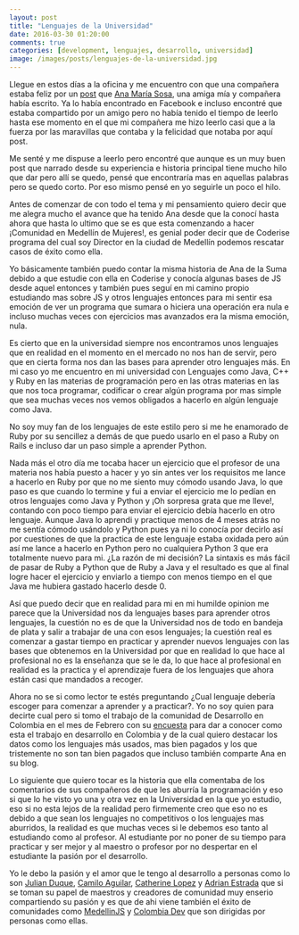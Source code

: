 ```yaml
---
layout: post
title: "Lenguajes de la Universidad"
date: 2016-03-30 01:20:00
comments: true
categories: [development, lenguajes, desarrollo, universidad]
image: /images/posts/lenguajes-de-la-universidad.jpg
---
```


Llegue en estos días a la oficina y me encuentro con que una compañera estaba feliz por un [post](http://anamariasosa.com/blog/la-universidad "Ana's post") que [Ana María Sosa](https://twitter.com/anamariasosam "Ana's twitter"), una amiga mía y compañera había escrito. Ya lo había encontrado en Facebook e incluso encontré que estaba compartido por un amigo pero no había tenido el tiempo de leerlo hasta ese momento en el que mi compañera me hizo leerlo casi que a la fuerza por las maravillas que contaba y la felicidad que notaba por aquí post.

Me senté y me dispuse a leerlo pero encontré que aunque es un muy buen post que narrado desde su experiencia e historia principal tiene mucho hilo que dar pero allí se quedo, pensé que encontraría mas en aquellas palabras pero se quedo corto. Por eso mismo pensé en yo seguirle un poco el hilo.

Antes de comenzar de con todo el tema y mi pensamiento quiero decir que me alegra mucho el avance que ha tenido Ana desde que la conocí hasta ahora que hasta lo ultimo que se es que esta comenzando a hacer ¡Comunidad en Medellín de Mujeres!, es genial poder decir que de Coderise programa del cual soy Director en la ciudad de Medellín podemos rescatar casos de éxito como ella.

Yo básicamente también puedo contar la misma historia de Ana de la Suma debido a que estudie con ella en Coderise y conocía algunas bases de JS desde aquel entonces y también pues seguí en mi camino propio estudiando mas sobre JS y otros lenguajes entonces para mi sentir esa emoción de ver un programa que sumara o hiciera una operación era nula e incluso muchas veces con ejercicios mas avanzados era la misma emoción, nula.

Es cierto que en la universidad siempre nos encontramos unos lenguajes que en realidad en el momento en el mercado no nos han de servir, pero que en cierta forma nos dan las bases para aprender otro lenguajes más. En mi caso yo me encuentro en mi universidad con Lenguajes como Java, C++ y Ruby en las materias de programación pero en las otras materias en las que nos toca programar, codificar o crear algún programa por mas simple que sea muchas veces nos vemos obligados a hacerlo en algún lenguaje como Java.

No soy muy fan de los lenguajes de este estilo pero si me he enamorado de Ruby por su sencillez a demás de que puedo usarlo en el paso a Ruby on Rails e incluso dar un paso simple a aprender Python.

Nada más el otro día me tocaba hacer un ejercicio que el profesor de una materia nos había puesto a hacer y yo sin antes ver los requisitos me lance a hacerlo en Ruby por que no me siento muy cómodo usando Java, lo que paso es que cuando lo termine y fui a enviar el ejercicio me lo pedían en otros lenguajes como Java y Python y ¡Oh sorpresa grata que me lleve!, contando con poco tiempo para enviar el ejercicio debía hacerlo en otro lenguaje. Aunque Java lo aprendi y practique menos de 4 meses atrás no me sentía cómodo usándolo y Python pues ya ni lo conocía por decirlo así por cuestiones de que la practica de este lenguaje estaba oxidada pero aún así me lance a hacerlo en Python pero no cualquiera Python 3 que era totalmente nuevo para mi. ¿La razón de mi decisión? La sintaxis es más fácil de pasar de Ruby a Python que de Ruby a Java y el resultado es que al final logre hacer el ejercicio y enviarlo a tiempo con menos tiempo en el que Java me hubiera gastado hacerlo desde 0.

Así que puedo decir que en realidad para mi en mi humilde opinion me parece que la Universidad nos da lenguajes bases para aprender otros lenguajes, la cuestión no es de que la Universidad nos de todo en bandeja de plata y salir a trabajar de una con esos lenguajes; la cuestión real es comenzar a gastar tiempo en practicar y aprender nuevos lenguajes con las bases que obtenemos en la Universidad por que en realidad lo que hace al profesional no es la enseñanza que se le da, lo que hace al profesional en realidad es la practica y el aprendizaje fuera de los lenguajes que ahora están casi que mandados a recoger.

Ahora no se si como lector te estés preguntando ¿Cual lenguaje debería escoger para comenzar a aprender y a practicar?. Yo no soy quien para decirte cual pero si tomo el trabajo de la comunidad de Desarrollo en Colombia en el mes de Febrero con su [encuesta](https://medium.com/colombia-dev/an%C3%A1lisis-encuesta-salarios-desarrolladores-colombiadev-2016-9969a621ec39#.aie2a4rnp "Colombia Dev Survey") para dar a conocer como esta el trabajo en desarrollo en Colombia y de la cual quiero destacar los datos como los lenguajes más usados, mas bien pagados y los que tristemente no son tan bien pagados que incluso también comparte Ana en su blog.

Lo siguiente que quiero tocar es la historia que ella comentaba de los comentarios de sus compañeros de que les aburría la programación y eso si que lo he visto yo una y otra vez en la Universidad en la que yo estudio, eso si no esta lejos de la realidad pero firmemente creo que eso no es debido a que sean los lenguajes no competitivos o los lenguajes mas aburridos, la realidad es que muchas veces si le debemos eso tanto al estudiando como al profesor. Al estudiante por no poner de su tiempo para practicar y ser mejor y al maestro o profesor por no despertar en el estudiante la pasión por el desarrollo.

Yo le debo la pasión y el amor que le tengo al desarrollo a personas como lo son [Julian Duque](https://twitter.com/julian_duque "Julian's twitter"), [Camilo Aguilar](https://github.com/c4milo "Camilo's twitter"), [Catherine Lopez](https://twitter.com/lopezcatherine "Catherine's twitter") y [Adrian Estrada](https://twitter.com/edsadr "Adrian's twitter") que si se toman su papel de maestros y creadores de comunidad muy enserio compartiendo su pasión y es que de ahi viene también el éxito de comunidades como [MedellinJS](http://medellinjs.org/ "Medellin Javascript Community") y [Colombia Dev](https://github.com/colombia-dev "Colombia Dev Community") que son dirigidas por personas como ellas.